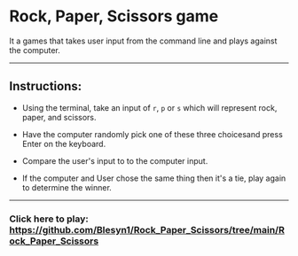 # **Rock, Paper, Scissors game**
 It a games that takes user input from the command line and plays against the computer.

 ---

 ## Instructions:

 * Using the terminal, take an input of `r`, `p` or `s` which will represent rock, paper, and scissors. 

 * Have the computer randomly pick one of these three choicesand press Enter on the keyboard.
 
 * Compare the user's input to to the computer input. 

 * If the computer and User chose the same thing then it's a tie, play again to determine the winner. 

---
### **Click here to play:** https://github.com/Blesyn1/Rock_Paper_Scissors/tree/main/Rock_Paper_Scissors
